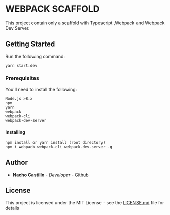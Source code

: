 #  WEBPACK SCAFFOLD 
This project contain only a scaffold with Typescript ,Webpack and Webpack Dev Server.

## Getting Started 
Run the following command:

    yarn start:dev

### Prerequisites 
You'll need to install the following: 

    Node.js >8.x
    npm
    yarn 
    webpack
    webpack-cli
    webpack-dev-server
    
#### Installing 

    npm install or yarn install (root directory)
    npm i webpack webpack-cli webpack-dev-server -g


## Author
-   **Nacho Castillo**  -  _Developer_  -  [Github](https://github.com/NachoCodeX)



## License
This project is licensed under the MIT License - see the [LICENSE.md](https://wikirdito-app.herokuapp.com/) file for details